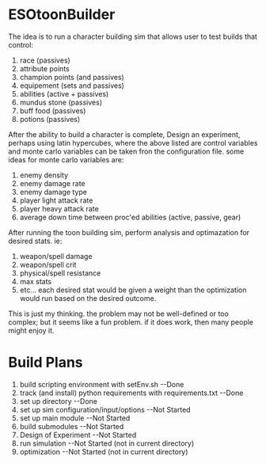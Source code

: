 # ESOtoonBuilder

The idea is to run a character building sim that allows user to test builds that control:
1. race (passives)
1. attribute points
1. champion points (and passives)
1. equipement (sets and passives)
1. abilities (active + passives)
1. mundus stone (passives)
1. buff food (passives)
1. potions (passives)

After the ability to build a character is complete, Design an experiment, perhaps using latin hypercubes, where the above listed are control variables and monte carlo variables can be taken fron the configuration file. some ideas for monte carlo variables are:
1. enemy density
1. enemy damage rate
1. enemy damage type
1. player light attack rate
1. player heavy attack rate
1. average down time between proc'ed abilities (active, passive, gear)

After running the toon building sim, perform analysis and optimazation for desired stats. ie:
1. weapon/spell damage
1. weapon/spell crit
1. physical/spell resistance
1. max stats
1. etc...
each desired stat would be given a weight than the optimization would run based on the desired outcome.

This is just my thinking. the problem may not be well-defined or too complex; but it seems like a fun problem. if it does work, then many people might enjoy it.

Build Plans
===========
1. build scripting environment with setEnv.sh --Done
1. track (and install) python requirements with requirements.txt --Done
1. set up directory --Done
1. set up sim configuration/input/options --Not Started
1. set up main module --Not Started
1. build submodules --Not Started
1. Design of Experiment --Not Started
1. run simulation --Not Started (not in current directory)
1. optimization --Not Started (not in current directory)
